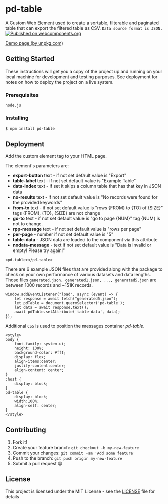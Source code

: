 # pd-table

A Custom Web Element used to create a sortable, filterable and 
paginated table that can export the filtered table as CSV.
`Data source format is JSON.`
[![Published on webcomponents.org](https://img.shields.io/badge/webcomponents.org-published-blue.svg)](https://www.webcomponents.org/element/pd-table)

[Demo page (by unpkg.com)](https://unpkg.com/pd-table@1.0.1/index.html)

## Getting Started

These instructions will get you a copy of the project up and running on your local machine for development and testing purposes. See deployment for notes on how to deploy the project on a live system.

### Prerequisites

`node.js`

### Installing

`$ npm install pd-table`

## Deployment

Add the custom element tag to your HTML page. 

The element's parameters are:

 - **export-button** text - if not set default value is "Export" 
 - **table-label** text - if not set default value is "Example Table"
 - **data-index** text - if set it skips a column table that has that key in JSON data
 - **no-results** text - if not set default value is "No records were found for the provided keywords" 
 - **from-to** text - if not set default value is "rows {FROM} to {TO} of {SIZE}" tags {FROM}, {TO}, {SIZE} are not change
 - **go-to** text - if not set default value is "go to page {NUM}" tag {NUM} is not to change.
 - **rpp-message** text - if not set default value is "rows per page"
 - **per-page** - number if not set default value is "5" 
 - **table-data** - JSON data are loaded to the component via this attribute
 - **nodata-message** - text if not set default value is "Data is invalid or empty! Please try again!"
   
`<pd-table></pd-table>`

There are 6 example JSON files that are provided along with the package to check on your own performance of various datasets and data lengths.
Those files `generated.json, generated1.json, ..., generated5.json` are between 1000 records and ~151K records.

    window.addEventListener("load", async (event) => {
		let response = await fetch("generated5.json");			
		let pdTable = document.querySelector('pd-table');
		let data = await response.text();
		await pdTable.setAttribute('table-data', data);
	});

Additional `CSS` is used to position the messages container *pd-table*.

    <style>
	body {
		font-family: system-ui;
		height: 100%;
		background-color: #fff;
		display: flex;
		align-items:center;
		justify-content:center;
		align-content: center;
	}
	:host {
		display: block;
	}
	pd-table {
		display: block;
		width:100%;
		align-self: center;
	}  	
    </style>

## Contributing

1. Fork it!
2. Create your feature branch: `git checkout -b my-new-feature`
3. Commit your changes: `git commit -am 'Add some feature'`
4. Push to the branch: `git push origin my-new-feature`
5. Submit a pull request 😁

## License

This project is licensed under the MIT License - see the [LICENSE](LICENSE) file for details
